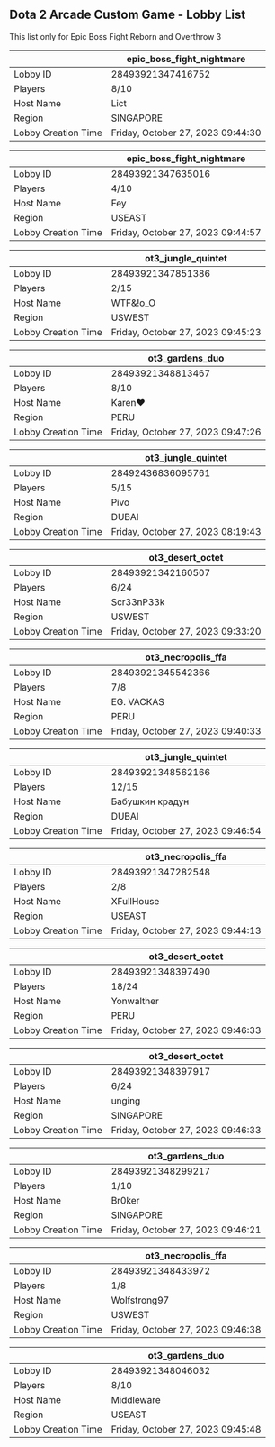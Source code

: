 ## Dota 2 Arcade Custom Game - Lobby List

This list only for Epic Boss Fight Reborn and Overthrow 3

|  | epic_boss_fight_nightmare |
| ------ | ------ |
| Lobby ID | 28493921347416752 |
| Players | 8/10 |
| Host Name | Lict |
| Region | SINGAPORE |
| Lobby Creation Time | Friday, October 27, 2023 09:44:30 |


|  | epic_boss_fight_nightmare |
| ------ | ------ |
| Lobby ID | 28493921347635016 |
| Players | 4/10 |
| Host Name | Fey |
| Region | USEAST |
| Lobby Creation Time | Friday, October 27, 2023 09:44:57 |


|  | ot3_jungle_quintet |
| ------ | ------ |
| Lobby ID | 28493921347851386 |
| Players | 2/15 |
| Host Name | WTF&!о_О |
| Region | USWEST |
| Lobby Creation Time | Friday, October 27, 2023 09:45:23 |


|  | ot3_gardens_duo |
| ------ | ------ |
| Lobby ID | 28493921348813467 |
| Players | 8/10 |
| Host Name | Karen❤ |
| Region | PERU |
| Lobby Creation Time | Friday, October 27, 2023 09:47:26 |


|  | ot3_jungle_quintet |
| ------ | ------ |
| Lobby ID | 28492436836095761 |
| Players | 5/15 |
| Host Name | Pivo |
| Region | DUBAI |
| Lobby Creation Time | Friday, October 27, 2023 08:19:43 |


|  | ot3_desert_octet |
| ------ | ------ |
| Lobby ID | 28493921342160507 |
| Players | 6/24 |
| Host Name | Scr33nP33k |
| Region | USWEST |
| Lobby Creation Time | Friday, October 27, 2023 09:33:20 |


|  | ot3_necropolis_ffa |
| ------ | ------ |
| Lobby ID | 28493921345542366 |
| Players | 7/8 |
| Host Name | EG. VACKAS |
| Region | PERU |
| Lobby Creation Time | Friday, October 27, 2023 09:40:33 |


|  | ot3_jungle_quintet |
| ------ | ------ |
| Lobby ID | 28493921348562166 |
| Players | 12/15 |
| Host Name | Бабушкин крадун |
| Region | DUBAI |
| Lobby Creation Time | Friday, October 27, 2023 09:46:54 |


|  | ot3_necropolis_ffa |
| ------ | ------ |
| Lobby ID | 28493921347282548 |
| Players | 2/8 |
| Host Name | XFullHouse |
| Region | USEAST |
| Lobby Creation Time | Friday, October 27, 2023 09:44:13 |


|  | ot3_desert_octet |
| ------ | ------ |
| Lobby ID | 28493921348397490 |
| Players | 18/24 |
| Host Name | Yonwalther |
| Region | PERU |
| Lobby Creation Time | Friday, October 27, 2023 09:46:33 |


|  | ot3_desert_octet |
| ------ | ------ |
| Lobby ID | 28493921348397917 |
| Players | 6/24 |
| Host Name | unging |
| Region | SINGAPORE |
| Lobby Creation Time | Friday, October 27, 2023 09:46:33 |


|  | ot3_gardens_duo |
| ------ | ------ |
| Lobby ID | 28493921348299217 |
| Players | 1/10 |
| Host Name | Br0ker |
| Region | SINGAPORE |
| Lobby Creation Time | Friday, October 27, 2023 09:46:21 |


|  | ot3_necropolis_ffa |
| ------ | ------ |
| Lobby ID | 28493921348433972 |
| Players | 1/8 |
| Host Name | Wolfstrong97 |
| Region | USWEST |
| Lobby Creation Time | Friday, October 27, 2023 09:46:38 |


|  | ot3_gardens_duo |
| ------ | ------ |
| Lobby ID | 28493921348046032 |
| Players | 8/10 |
| Host Name | Middleware |
| Region | USEAST |
| Lobby Creation Time | Friday, October 27, 2023 09:45:48 |


